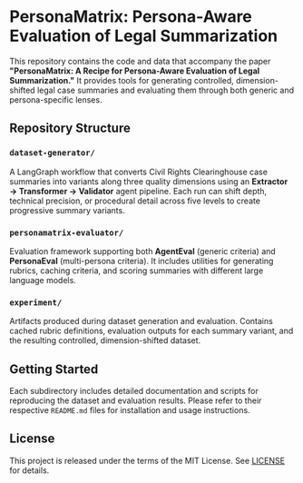 # PersonaMatrix: Persona-Aware Evaluation of Legal Summarization

This repository contains the code and data that accompany the paper **"PersonaMatrix: A Recipe for Persona-Aware Evaluation of Legal Summarization."** It provides tools for generating controlled, dimension-shifted legal case summaries and evaluating them through both generic and persona-specific lenses.

## Repository Structure

### `dataset-generator/`
A LangGraph workflow that converts Civil Rights Clearinghouse case summaries into variants along three quality dimensions using an **Extractor → Transformer → Validator** agent pipeline. Each run can shift depth, technical precision, or procedural detail across five levels to create progressive summary variants.

### `personamatrix-evaluator/`
Evaluation framework supporting both **AgentEval** (generic criteria) and **PersonaEval** (multi-persona criteria). It includes utilities for generating rubrics, caching criteria, and scoring summaries with different large language models.

### `experiment/`
Artifacts produced during dataset generation and evaluation. Contains cached rubric definitions, evaluation outputs for each summary variant, and the resulting controlled, dimension-shifted dataset.

## Getting Started

Each subdirectory includes detailed documentation and scripts for reproducing the dataset and evaluation results. Please refer to their respective `README.md` files for installation and usage instructions.

## License

This project is released under the terms of the MIT License. See [LICENSE](LICENSE) for details.

